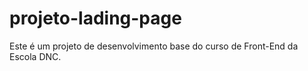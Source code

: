 # projeto-lading-page
Este é um projeto de desenvolvimento base do curso de Front-End da Escola DNC.
